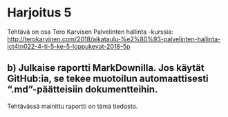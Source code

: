 # Harjoitus 5

Tehtävä on osa Tero Karvisen Palvelinten hallinta -kurssia:
http://terokarvinen.com/2018/aikataulu-%e2%80%93-palvelinten-hallinta-ict4tn022-4-ti-5-ke-5-loppukevat-2018-5p

## b) Julkaise raportti MarkDownilla. Jos käytät GitHub:ia, se tekee muotoilun automaattisesti “.md”-päätteisiin dokumentteihin.

Tehtävässä mainittu raportti on tämä tiedosto. 
